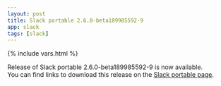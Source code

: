 ```yaml
---
layout: post
title: Slack portable 2.6.0-beta189985592-9
app: slack
tags: [slack]
---
```

{% include vars.html %}

Release of Slack portable 2.6.0-beta189985592-9 is now available.<br />
You can find links to download this release on the [Slack portable page](/app/slack-portable).